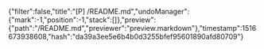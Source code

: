 {"filter":false,"title":"[P] /README.md","undoManager":{"mark":-1,"position":-1,"stack":[]},"preview":{"path":"/README.md","previewer":"preview.markdown"},"timestamp":1516673938608,"hash":"da39a3ee5e6b4b0d3255bfef95601890afd80709"}